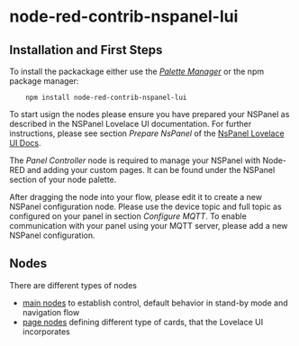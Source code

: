 # node-red-contrib-nspanel-lui

## Installation and First Steps

To install the packackage either use the [_Palette Manager_](https://nodered.org/docs/user-guide/editor/palette/manager) or the npm package manager:

```
    npm install node-red-contrib-nspanel-lui
```

To start usign the nodes please ensure you have prepared your NSPanel as described in the NSPanel Lovelace UI documentation. For further instructions, please see section _Prepare NsPanel_ of the [NsPanel Lovelace UI Docs](https://docs.nspanel.pky.eu/).

The _Panel Controller_ node is required to manage your NSPanel with Node-RED and adding your custom pages. It can be found under the NSPanel section of your node palette.

After dragging the node into your flow, please edit it to create a new NSPanel configuration node. Please use the device topic and full topic as configured on your panel in section _Configure MQTT_.
To enable communication with your panel using your MQTT server, please add a new NSPanel configuration.

## Nodes

There are different types of nodes

-   [main nodes](./nodes.md) to establish control, default behavior in stand-by mode and navigation flow
-   [page nodes](./page-nodes.md) defining different type of cards, that the Lovelace UI incorporates
